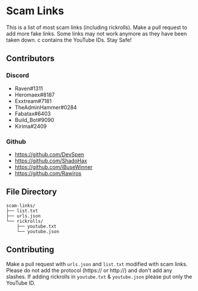 # Scam Links
This is a list of most scam links (including rickrolls). Make a pull request to add more fake links. Some links may not work anymore as they have been taken down. c contains the YouTube IDs. Stay Safe!

## Contributors
### Discord
 - Raven#1311
 - Heromaex#8187
 - Exxtream#7181
 - TheAdminHammer#0284
 - Fabatax#6403
 - Build_Bot#9090
 - Kirima#2409
### Github
 - https://github.com/DevSpen
 - https://github.com/ShadoHax
 - https://github.com/iBuseWinner
 - https://github.com/Rawiros

## File Directory

```
scam-links/
├── list.txt
├── urls.json
└── rickrolls/
    ├── youtube.txt
    └── youtube.json
```

## Contributing

Make a pull request with `urls.json` and `list.txt` modified with scam links. Please do not add the protocol (https:// or http://) and don't add any slashes. If adding rickrolls in `youtube.txt` & `youtube.json` please put only the YouTube ID.
